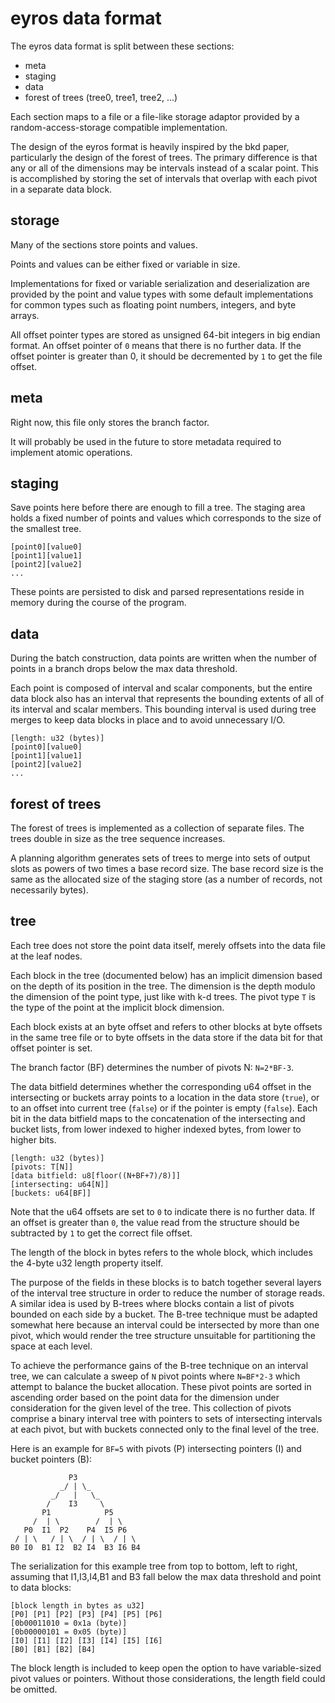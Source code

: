 # eyros data format

The eyros data format is split between these sections:

* meta
* staging
* data
* forest of trees (tree0, tree1, tree2, ...)

Each section maps to a file or a file-like storage adaptor provided by
a random-access-storage compatible implementation.

The design of the eyros format is heavily inspired by the bkd paper,
particularly the design of the forest of trees. The primary difference is that
any or all of the dimensions may be intervals instead of a scalar point. This is
accomplished by storing the set of intervals that overlap with each pivot in a
separate data block.

## storage

Many of the sections store points and values.

Points and values can be either fixed or variable in size.

Implementations for fixed or variable serialization and deserialization are
provided by the point and value types with some default implementations for
common types such as floating point numbers, integers, and byte arrays.

All offset pointer types are stored as unsigned 64-bit integers in big endian
format. An offset pointer of `0` means that there is no further data. If the
offset pointer is greater than 0, it should be decremented by `1` to get the
file offset.

## meta

Right now, this file only stores the branch factor.

It will probably be used in the future to store metadata required to implement
atomic operations.

## staging

Save points here before there are enough to fill a tree. The staging area holds a
fixed number of points and values which corresponds to the size of the smallest
tree. 

```
[point0][value0]
[point1][value1]
[point2][value2]
...
```

These points are persisted to disk and parsed representations reside in memory
during the course of the program.

## data

During the batch construction, data points are written when the number of points
in a branch drops below the max data threshold.

Each point is composed of interval and scalar components, but the entire data
block also has an interval that represents the bounding extents of all of its
interval and scalar members. This bounding interval is used during tree merges
to keep data blocks in place and to avoid unnecessary I/O.

```
[length: u32 (bytes)]
[point0][value0]
[point1][value1]
[point2][value2]
...
```

## forest of trees

The forest of trees is implemented as a collection of separate files. The trees
double in size as the tree sequence increases.

A planning algorithm generates sets of trees to merge into sets of output slots
as powers of two times a base record size. The base record size is the same as
the allocated size of the staging store (as a number of records, not necessarily
bytes).

## tree

Each tree does not store the point data itself, merely offsets into the data
file at the leaf nodes.

Each block in the tree (documented below) has an implicit dimension based on the
depth of its position in the tree. The dimension is the depth modulo the
dimension of the point type, just like with k-d trees. The pivot type `T` is the
type of the point at the implicit block dimension.

Each block exists at an byte offset and refers to other blocks at byte offsets
in the same tree file or to byte offsets in the data store if the data bit for
that offset pointer is set.

The branch factor (BF) determines the number of pivots N: `N=2*BF-3`.

The data bitfield determines whether the corresponding u64 offset in the
intersecting or buckets array points to a location in the data store (`true`),
or to an offset into current tree (`false`) or if the pointer is empty
(`false`). Each bit in the data bitfield maps to the concatenation of the
intersecting and bucket lists, from lower indexed to higher indexed bytes, from
lower to higher bits.

```
[length: u32 (bytes)]
[pivots: T[N]]
[data bitfield: u8[floor((N+BF+7)/8)]]
[intersecting: u64[N]]
[buckets: u64[BF]]
```

Note that the u64 offsets are set to `0` to indicate there is no further data.
If an offset is greater than `0`, the value read from the structure should be
subtracted by `1` to get the correct file offset.

The length of the block in bytes refers to the whole block, which includes the
4-byte u32 length property itself.

The purpose of the fields in these blocks is to batch together several layers of
the interval tree structure in order to reduce the number of storage reads. A
similar idea is used by B-trees where blocks contain a list of pivots bounded on
each side by a bucket. The B-tree technique must be adapted somewhat here
because an interval could be intersected by more than one pivot, which would
render the tree structure unsuitable for partitioning the space at each level.

To achieve the performance gains of the B-tree technique on an interval tree,
we can calculate a sweep of `N` pivot points where `N=BF*2-3` which attempt to
balance the bucket allocation. These pivot points are sorted in ascending order
based on the point data for the dimension under consideration for the given
level of the tree. This collection of pivots comprise a binary interval tree
with pointers to sets of intersecting intervals at each pivot, but with buckets
connected only to the final level of the tree.

Here is an example for `BF=5` with pivots (P) intersecting pointers (I) and
bucket pointers (B):

```
             P3
           _/ | \_
         _/   |   \_
        /    I3     \
       P1            P5
     /  | \        /  | \
   P0  I1  P2    P4  I5 P6
 / | \   / | \  / | \  / | \
B0 I0  B1 I2  B2 I4  B3 I6 B4

```

The serialization for this example tree from top to bottom, left to right,
assuming that I1,I3,I4,B1 and B3 fall below the max data threshold and point to
data blocks:

```
[block length in bytes as u32]
[P0] [P1] [P2] [P3] [P4] [P5] [P6]
[0b00011010 = 0x1a (byte)]
[0b00000101 = 0x05 (byte)]
[I0] [I1] [I2] [I3] [I4] [I5] [I6]
[B0] [B1] [B2] [B4]
```

The block length is included to keep open the option to have variable-sized
pivot values or pointers. Without those considerations, the length field could
be omitted.

